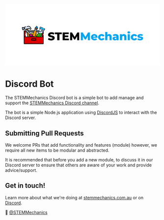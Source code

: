 <p align="center"><img src="https://github.com/STEMMechanics/.github/raw/main/stemmechanics_banner.png"></p>

# Discord Bot

The STEMMechanics Discord bot is a simple bot to add manage and support the [STEMMechanics Discord channel](https://discord.gg/yNzk4x7mpD).

The bot is a simple Node.js application using [DiscordJS](https://discord.js.org) to interact with the Discord server.

## Submitting Pull Requests
We welcome PRs that add functionality and features (module) however, we require all new items to be modular and abstracted.

It is recommended that before you add a new module, to discuss it in our Discord server to ensure that others are aware of your work and provide advice/support.

## Get in touch!

Learn more about what we're doing at [stemmechanics.com.au](https://www.stemmechanics.com.au) or on [Discord](https://discord.gg/yNzk4x7mpD).

👋 [@STEMMechanics](https://twitter.com/STEMMechanics)